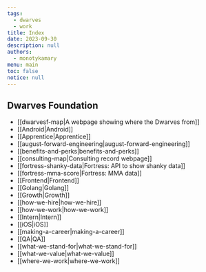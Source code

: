```yaml
---
tags:
  - dwarves
  - work
title: Index
date: 2023-09-30
description: null
authors:
  - monotykamary
menu: main
toc: false
notice: null
---
```

## Dwarves Foundation

- [[dwarvesf-map|A webpage showing where the Dwarves from]]
- [[Android|Android]]
- [[Apprentice|Apprentice]]
- [[august-forward-engineering|august-forward-engineering]]
- [[benefits-and-perks|benefits-and-perks]]
- [[consulting-map|Consulting record webpage]]
- [[fortress-shanky-data|Fortress: API to show shanky data]]
- [[fortress-mma-score|Fortress: MMA data]]
- [[Frontend|Frontend]]
- [[Golang|Golang]]
- [[Growth|Growth]]
- [[how-we-hire|how-we-hire]]
- [[how-we-work|how-we-work]]
- [[Intern|Intern]]
- [[iOS|iOS]]
- [[making-a-career|making-a-career]]
- [[QA|QA]]
- [[what-we-stand-for|what-we-stand-for]]
- [[what-we-value|what-we-value]]
- [[where-we-work|where-we-work]]
